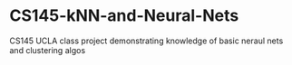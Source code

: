 # CS145-kNN-and-Neural-Nets

CS145 UCLA class project demonstrating knowledge of basic neraul nets and clustering algos
